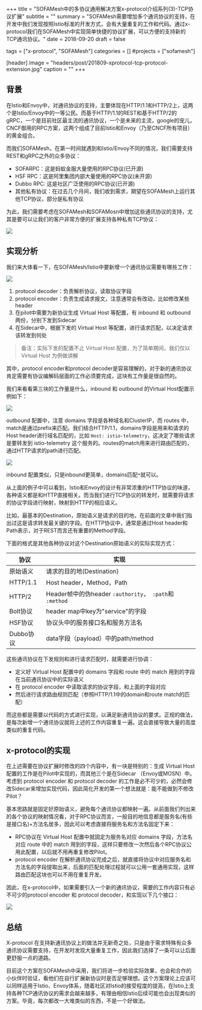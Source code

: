 +++
title = "SOFAMesh中的多协议通用解决方案x-protocol介绍系列(3)-TCP协议扩展"
subtitle = ""
summary = "SOFAMesh需要增加多个通讯协议的支持，在开发中我们发现按照Istio标准的开发方式，会有大量重复的工作和代码。通过x-protocol我们在SOFAMesh中实现简单快捷的协议扩展，可以方便的支持新的TCP通讯协议。"
date = 2018-09-20
draft = false

tags = ["x-protocol", "SOFAMesh"]
categories = []
#projects = ["sofamesh"]

[header]
image = "headers/post/201809-xprotocol-tcp-protocol-extension.jpg"
caption = ""
+++

## 背景

在Istio和Envoy中，对通讯协议的支持，主要体现在HTTP/1.1和HTTP/2上，这两个是Istio/Envoy中的一等公民。而基于HTTP/1.1的REST和基于HTTP/2的gRPC，一个是目前社区最主流的通讯协议，一个是未来的主流，google的宠儿，CNCF御用的RPC方案，这两个组成了目前Istio和Envoy（乃至CNCF所有项目）的黄金组合。

而我们SOFAMesh，在第一时间就遇到和Istio/Envoy不同的情况，我们需要支持REST和gRPC之外的众多协议：

- SOFARPC：这是蚂蚁金服大量使用的RPC协议(已开源)
- HSF RPC：这是阿里集团内部大量使用的RPC协议(未开源)
- Dubbo RPC: 这是社区广泛使用的RPC协议(已开源)
- 其他私有协议：在过去几个月间，我们收到需求，期望在SOFAMesh上运行其他TCP协议，部分是私有协议

为此，我们需要考虑在SOFAMesh和SOFAMosn中增加这些通讯协议的支持，尤其是要可以让我们的客户非常方便的扩展支持各种私有TCP协议：

![](images/supported-protocol.jpg)

## 实现分析

我们来大体看一下，在SOFAMesh/Istio中要新增一个通讯协议需要有哪些工作：

![](images/tbd.jpg)

1. protocol decoder：负责解析协议，读取协议字段
2. protocol encoder：负责生成请求报文，注意通常会有改动，比如修改某些header
3. 在pilot中需要为新协议生成 Virtual Host 等配置，有 inbound 和 outbound 两份，分别下发到Sidecar
4. 在Sidecar中，根据下发的 Virtual Host 等配置，进行请求匹配，以决定请求该转发到何处

> 备注：实际下发的配置不止 Virtual Host 配置，为了简单期间，我们仅以 Virtual Host 为例做讲解

其中，protocol encoder和protocol decoder是容易理解的，对于新的通讯协议肯定需要有协议编解码层面的工作必须要完成，这块有工作量是很自然的。

我们来看看第三块的工作量是什么，inbound 和 outbound 的Virtual Host配置示例如下：

![](images/outbound.png)

outbound 配置中，注意 domains 字段是各种域名和ClusterIP，而 routes 中，match是通过prefix来匹配。我们结合HTTP/1.1，domains字段是用来和请求的Host header进行域名匹配的，比如 `Host: istio-telemetry`，这决定了哪些请求是要转发到 istio-telemetry 这个服务的。routes的match用来进行路由匹配的，通过HTTP请求的path进行匹配。

![](images/inbound.png)

inbound 配置类似，只是inbound更简单，domains匹配`*`就可以。

从上面的例子中可以看到，Istio和Envoy的设计有非常浓重的HTTP协议的味道，各种语义都是和HTTP直接相关。而当我们进行TCP协议的转发时，就需要将请求的协议字段进行映射，映射到HTTP的相应语义。

比如，最基本的Destination，原始语义是请求的目的地，在前面的文章中我们指出过这是请求转发最关键的字段。在HTTP协议中，通常是通过Host header和Path表示，对于REST而言还有重要的Method字段。

下面的格式是其他各种协议对这个Destination原始语义的实际实现方式：

| 协议      | 实现                                                    |
| --------- | ------------------------------------------------------- |
| 原始语义  | 请求的目的地(Destination)                               |
| HTTP/1.1  | Host header，Method，Path                               |
| HTTP/2    | Header帧中的伪header `:authority`，` :path`和` :method` |
| Bolt协议  | header map中key为"service"的字段                        |
| HSF协议   | 协议头中的服务接口名和服务方法名                        |
| Dubbo协议 | data字段（payload）中的path/method                      |

这些通讯协议在下发规则和进行请求匹配时，就需要进行协调：

- 定义好 Virtual Host 配置中的 domains 字段和 route 中的 match 用到的字段在当前通讯协议中的实际语义
- 在 protocol encoder 中读取请求的协议字段，和上面的字段对应
- 然后进行请求路由规则匹配（参照HTTP/1.1中的domain和route match的匹配）

而这些都是需要以代码的方式进行实现，以满足新通讯协议的要求。正规的做法，是每次新增一个通讯协议就将上述的工作内容重复一遍。这会直接导致大量的高度类似的重复代码。

## x-protocol的实现

在上述需要在协议扩展时修改的四个内容中，有一块是特别的：生成 Virtual Host 配置的工作是在Pilot中实现的，而其他三个是在Sidecar （Envoy或MOSN）中。考虑到 protocol encoder 和 protocol decoder 的工作是必不可少的，必然会修改Sidecar来增加实现代码，因此简化开发的第一个想法就是：能不能做到不修改Pilot？ 

基本思路就是固定好原始语义，避免每个通讯协议都映射一遍。从前面我们列出来的各个协议的映射情况看，对于RPC协议而言，一般目的地信息都是服务名(有些是接口名)+方法名居多，因此可以考虑直接将服务名和方法名固定下来：

- RPC协议在 Virtual Host 配置中就固定为服务名对应 domains 字段，方法名对应 route 中的 match 用到的字段，这样只要修改一次然后各个RPC协议公用此配置，以后就不用再重复修改Pilot。
- protocol encoder 在解析通讯协议完成之后，就直接将协议中对应服务名和方法名的字段提取出来，后面的匹配处理过程就可以公用一套通用实现，这样路由匹配这块也可以不用在重复开发。

因此，在x-protocol中，如果需要引入一个新的通讯协议，需要的工作内容只有必不可少的protocol encoder 和 protocol decoder，和实现以下几个接口：

 ![](images/xprotocol-interfaces.png)

## 总结

X-protocol 在支持新通讯协议上的做法并无新奇之处，只是由于需求特殊有众多通讯协议需要支持，在开发时发现大量重复工作，因此我们选择了一条可以让后面更舒服一点的道路。

目前这个方案在SOFAMesh中采用，我们将进一步检验实际效果，也会和合作的小伙伴时验证，看他们在自行扩展新协议时是否足够理想。这个方案理论上应该可以同样适用于Istio、Envoy体系，随着社区对Istio的接受程度的提高，在Istio上支持各种TCP通讯协议的需求会越来越多，有理由相信Istio后续可能也会出现类似的方案。毕竟，每次都改一大堆类似的东西，不是一个好做法。





